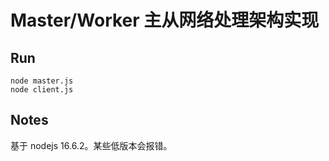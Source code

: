 # Master/Worker 主从网络处理架构实现

## Run 
```
node master.js
node client.js
```
## Notes
基于 nodejs 16.6.2。某些低版本会报错。
